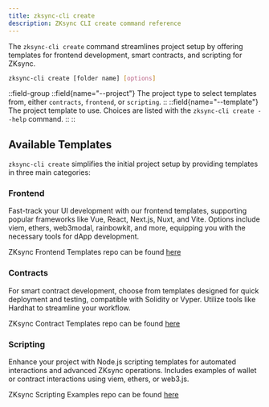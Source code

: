 ```yaml
---
title: zksync-cli create
description: ZKsync CLI create command reference
---
```


The `zksync-cli create` command streamlines project setup by offering templates for frontend development, smart contracts,
and scripting for ZKsync.

```sh
zksync-cli create [folder name] [options]
```

::field-group
  ::field{name="--project"}
  The project type to select templates from, either `contracts`, `frontend`, or `scripting`.
  ::
  ::field{name="--template"}
  The project template to use. Choices are listed with the `zksync-cli create --help` command.
  ::
::

## Available Templates

`zksync-cli create` simplifies the initial project setup by providing templates in three main categories:

### Frontend

Fast-track your UI development with our frontend templates, supporting popular frameworks like Vue, React, Next.js, Nuxt, and Vite.
Options include viem, ethers, web3modal, rainbowkit, and more, equipping you with the necessary tools for dApp development.

ZKsync Frontend Templates repo can be found [here](%%zk_git_repo_zksync-frontend-templates%%#readme)

### Contracts

For smart contract development, choose from templates designed for quick deployment and testing, compatible with Solidity or Vyper.
Utilize tools like Hardhat to streamline your workflow.

ZKsync Contract Templates repo can be found [here](%%zk_git_repo_zksync-contract-templates%%#readme)

### Scripting

Enhance your project with Node.js scripting templates for automated interactions and advanced ZKsync operations.
Includes examples of wallet or contract interactions using viem, ethers, or web3.js.

ZKsync Scripting Examples repo can be found [here](%%zk_git_repo_zksync-scripting-templates%%#readme)
